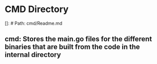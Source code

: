 # CMD Directory

[]: # Path: cmd/Readme.md

## cmd: Stores the main.go files for the different binaries that are built from the code in the internal directory
